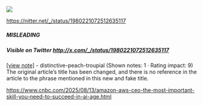 ![](https://i.imgur.com/whGrQJl.png)

https://nitter.net/_/status/1980221072512635117
##### MISLEADING
##### Visible on Twitter http://x.com/_/status/1980221072512635117
[[view note]](https://x.com/i/birdwatch/n/1980246394444136809) - distinctive-peach-troupial (Shown notes: 1 · Rating impact: 9)
The original article’s title has been changed, and there is no reference in the article to the phrase mentioned in this new and fake title.

https://www.cnbc.com/2025/08/13/amazon-aws-ceo-the-most-important-skill-you-need-to-succeed-in-ai-age.html
